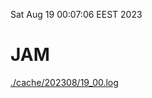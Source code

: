 Sat Aug 19 00:07:06 EEST 2023
# JAM
<a href='./cache/202308/19_00.log'>./cache/202308/19_00.log</a>
